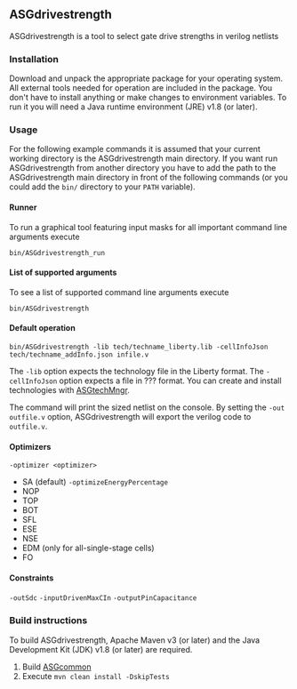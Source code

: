 ASGdrivestrength
----------------

ASGdrivestrength is a tool to select gate drive strengths in verilog netlists

### Installation ###

Download and unpack the appropriate package for your operating system. All external tools needed for operation are included in the package. You don't have to install anything or make changes to environment variables. To run it you will need a Java runtime environment (JRE) v1.8 (or later).

### Usage ###

For the following example commands it is assumed that your current working directory is the ASGdrivestrength main directory. If you want run ASGdrivestrength from another directory you have to add the path to the ASGdrivestrength main directory in front of the following commands (or you could add the `bin/` directory to your `PATH` variable).

#### Runner ####

To run a graphical tool featuring input masks for all important command line arguments execute

    bin/ASGdrivestrength_run

#### List of supported arguments ####

To see a list of supported command line arguments execute

    bin/ASGdrivestrength

#### Default operation ####

	bin/ASGdrivestrength -lib tech/techname_liberty.lib -cellInfoJson tech/techname_addInfo.json infile.v

The `-lib` option expects the technology file in the Liberty format. The `-cellInfoJson` option expects a file in ??? format. You can create and install technologies with [ASGtechMngr](https://github.com/hpiasg/asgtechmngr).

The command will print the sized netlist on the console. By setting the `-out outfile.v` option, ASGdrivestrength will export the verilog code to `outfile.v`.

#### Optimizers ####

`-optimizer <optimizer>`

* SA  (default) `-optimizeEnergyPercentage`
* NOP
* TOP
* BOT
* SFL
* ESE
* NSE
* EDM (only for all-single-stage cells)
* FO

#### Constraints ####

`-outSdc`
`-inputDrivenMaxCIn`
`-outputPinCapacitance`

### Build instructions ###

To build ASGdrivestrength, Apache Maven v3 (or later) and the Java Development Kit (JDK) v1.8 (or later) are required.

1. Build [ASGcommon](https://github.com/hpiasg/asgcommon)
2. Execute `mvn clean install -DskipTests`
